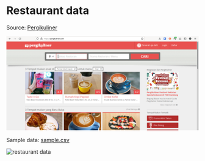# Restaurant data

Source: [Pergikuliner](https://pergikuliner.com/)

![food restaurant](img/pergikuliner-web.png)

Sample data: [sample.csv](data/data.csv)

![restaurant data](pergikuliner-data-sample.png)

